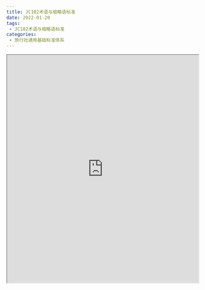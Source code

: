 ```yaml
---
title: JC102术语与缩略语标准
date: 2022-01-20
tags:
 - JC102术语与缩略语标准
categories:
 - 旅行社通用基础标准体系
---
```




<iframe src="http://localhost:8080/pdf/web/viewer.html?file=https://vkceyugu.cdn.bspapp.com/VKCEYUGU-f2824a45-8901-4778-8647-e91230414af7/c1435f4f-4565-4b12-a470-dae7b1f65260.pdf" width="100%" height="600px"></iframe>
